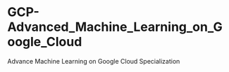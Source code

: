 # GCP-Advanced_Machine_Learning_on_Google_Cloud
Advance Machine Learning on Google Cloud Specialization
